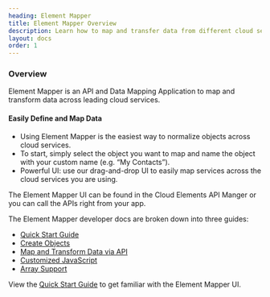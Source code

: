 ```yaml
---
heading: Element Mapper
title: Element Mapper Overview
description: Learn how to map and transfer data from different cloud services.
layout: docs
order: 1
---
```


### Overview

Element Mapper is an API and Data Mapping Application to map and transform data across leading cloud services.

#### Easily Define and Map Data

* Using Element Mapper is the easiest way to normalize objects across cloud services.
* To start, simply select the object you want to map and name the object with your custom name (e.g. “My Contacts”).
* Powerful UI: use our drag-and-drop UI to easily map services across the cloud services you are using.

The Element Mapper UI can be found in the Cloud Elements API Manger or you can call the APIs right from your app.

The Element Mapper developer docs are broken down into three guides:

* [Quick Start Guide](quick-start-guide.html)
* [Create Objects](create-objects.html)
* [Map and Transform Data via API](map-and-transform-data-via-api.html)
* [Customized JavaScript](customized-javascript.html)
* [Array Support](array-support.html)

View the [Quick Start Guide](quick-start-guide.html) to get familiar with the Element Mapper UI.
